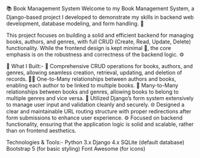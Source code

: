 📚 Book Management System
Welcome to my Book Management System, a Django-based project I developed to demonstrate my skills in backend web development, database modeling, and form handling. 🚀

This project focuses on building a solid and efficient backend for managing books, authors, and genres, with full CRUD (Create, Read, Update, Delete) functionality. While the frontend design is kept minimal 🎨, the core emphasis is on the robustness and correctness of the backend logic. ⚙️

🔨 What I Built:-
📖 Comprehensive CRUD operations for books, authors, and genres, allowing seamless creation, retrieval, updating, and deletion of records.
👨‍🏫 One-to-Many relationships between authors and books, enabling each author to be linked to multiple books.
🔗 Many-to-Many relationships between books and genres, allowing books to belong to multiple genres and vice versa.
📝 Utilized Django’s form system extensively to manage user input and validation cleanly and securely.
🌐 Designed a clear and maintainable URL routing structure with proper redirections after form submissions to enhance user experience.
⚙️ Focused on backend functionality, ensuring that the application logic is solid and scalable, rather than on frontend aesthetics.


Technologies & Tools:- 
Python 3.x
Django 4.x
SQLite (default database)
Bootstrap 5 (for basic styling)
Font Awesome (for icons)
